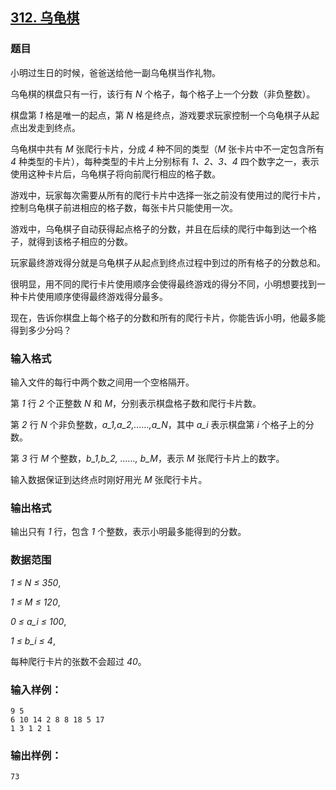 ## [312. 乌龟棋](https://www.acwing.com/problem/content/314/)

### 题目

小明过生日的时候，爸爸送给他一副乌龟棋当作礼物。

乌龟棋的棋盘只有一行，该行有 *N* 个格子，每个格子上一个分数（非负整数）。

棋盘第 *1* 格是唯一的起点，第 *N* 格是终点，游戏要求玩家控制一个乌龟棋子从起点出发走到终点。

乌龟棋中共有 *M* 张爬行卡片，分成 *4* 种不同的类型（*M* 张卡片中不一定包含所有 *4* 种类型的卡片），每种类型的卡片上分别标有 *1、2、3、4* 四个数字之一，表示使用这种卡片后，乌龟棋子将向前爬行相应的格子数。

游戏中，玩家每次需要从所有的爬行卡片中选择一张之前没有使用过的爬行卡片，控制乌龟棋子前进相应的格子数，每张卡片只能使用一次。

游戏中，乌龟棋子自动获得起点格子的分数，并且在后续的爬行中每到达一个格子，就得到该格子相应的分数。

玩家最终游戏得分就是乌龟棋子从起点到终点过程中到过的所有格子的分数总和。

很明显，用不同的爬行卡片使用顺序会使得最终游戏的得分不同，小明想要找到一种卡片使用顺序使得最终游戏得分最多。

现在，告诉你棋盘上每个格子的分数和所有的爬行卡片，你能告诉小明，他最多能得到多少分吗？

### 输入格式

输入文件的每行中两个数之间用一个空格隔开。

第 *1* 行 *2* 个正整数 *N* 和 *M*，分别表示棋盘格子数和爬行卡片数。

第 *2* 行 *N* 个非负整数，*a_1,a_2,……,a_N*，其中 *a_i* 表示棋盘第 *i* 个格子上的分数。

第 *3* 行 *M* 个整数，*b_1,b_2, ……, b_M*，表示 *M* 张爬行卡片上的数字。

输入数据保证到达终点时刚好用光 *M* 张爬行卡片。

### 输出格式

输出只有 *1* 行，包含 *1* 个整数，表示小明最多能得到的分数。

### 数据范围

*1 ≤ N ≤ 350*,

*1 ≤ M ≤ 120*,

*0 ≤ a_i ≤ 100*,

*1 ≤ b_i ≤ 4*,

每种爬行卡片的张数不会超过 *40*。

### 输入样例：

```
9 5
6 10 14 2 8 8 18 5 17
1 3 1 2 1
```

### 输出样例：

```
73
```
